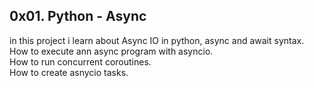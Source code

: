 ## 0x01. Python - Async
in this project i learn about Async IO in python, async and await syntax. How to execute ann async program with asyncio.  
How to run concurrent  coroutines.  
How to create asnycio tasks.  